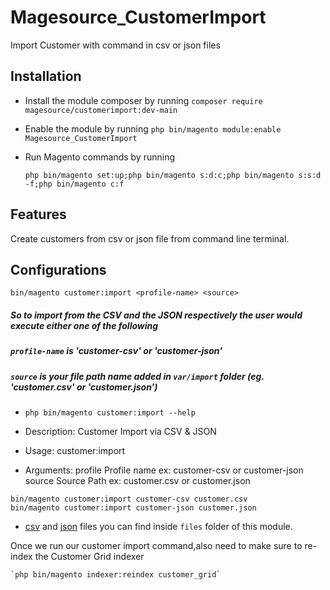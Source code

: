 # Magesource_CustomerImport
Import Customer with command in csv or json files

## Installation

 - Install the module composer by running `composer require magesource/customerimport:dev-main`
 - Enable the module by running `php bin/magento module:enable Magesource_CustomerImport`
 - Run Magento commands by running

   `php bin/magento set:up;php bin/magento s:d:c;php bin/magento s:s:d -f;php bin/magento c:f`


## Features

Create customers from csv or json file from command line terminal.

## Configurations

`bin/magento customer:import <profile-name> <source>`

##### So to import from the CSV and the JSON respectively the user would execute either one of the following

##### `profile-name` is 'customer-csv' or 'customer-json'

##### `source` is your file path name added in `var/import` folder (eg. 'customer.csv' or 'customer.json')

*    `php bin/magento customer:import --help`
    
*    Description:
      Customer Import via CSV & JSON

*    Usage:
      customer:import <profile> <source>

*    Arguments:
      profile     Profile name ex: customer-csv or customer-json
      source      Source Path ex: customer.csv or customer.json
  
    
    bin/magento customer:import customer-csv customer.csv
    bin/magento customer:import customer-json customer.json
    
*    [csv](/files/customer.csv) and [json](/files/customer.json) files you can find inside `files` folder of this module.

Once we run our customer import command,also need to make sure to re-index the Customer Grid indexer

    `php bin/magento indexer:reindex customer_grid`
